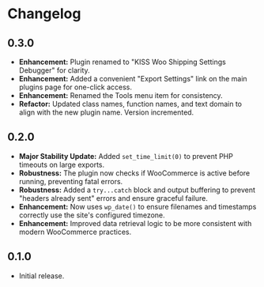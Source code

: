# Changelog

## 0.3.0
* **Enhancement:** Plugin renamed to "KISS Woo Shipping Settings Debugger" for clarity.
* **Enhancement:** Added a convenient "Export Settings" link on the main plugins page for one-click access.
* **Enhancement:** Renamed the Tools menu item for consistency.
* **Refactor:** Updated class names, function names, and text domain to align with the new plugin name. Version incremented.

## 0.2.0
* **Major Stability Update:** Added `set_time_limit(0)` to prevent PHP timeouts on large exports.
* **Robustness:** The plugin now checks if WooCommerce is active before running, preventing fatal errors.
* **Robustness:** Added a `try...catch` block and output buffering to prevent "headers already sent" errors and ensure graceful failure.
* **Enhancement:** Now uses `wp_date()` to ensure filenames and timestamps correctly use the site's configured timezone.
* **Enhancement:** Improved data retrieval logic to be more consistent with modern WooCommerce practices.

## 0.1.0
* Initial release.
